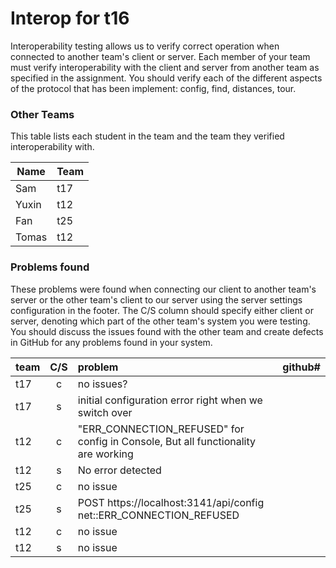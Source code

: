 # Interop for t16

Interoperability testing allows us to verify correct operation when connected to another team's client or server.
Each member of your team must verify interoperability with the client and server from another team as specified in the assignment.
You should verify each of the different aspects of the protocol that has been implement:  config, find, distances, tour.
 
### Other Teams

This table lists each student in the team and the team they verified interoperability with.

| Name | Team |
| ---- | ---- |
| Sam | t17 |
| Yuxin | t12 |
| Fan | t25 |
| Tomas | t12 |

### Problems found

These problems were found when connecting our client to another team's server or the other team's client to our server using the server settings configuration in the footer.
The C/S column should specify either client or server, denoting which part of the other team's system you were testing.
You should discuss the issues found with the other team and create defects in GitHub for any problems found in your system.

| team | C/S | problem | github# |
| :--- | :---: | :--- | --- |
| t17 | c | no issues? |  |
| t17 | s | initial configuration error right when we switch over |  |
| t12 | c | "ERR_CONNECTION_REFUSED" for config in Console, But all functionality are working |  |
| t12 | s | No error detected|  |
| t25 | c | no issue |  |
| t25 | s | POST https://localhost:3141/api/config net::ERR_CONNECTION_REFUSED |  |
| t12 | c | no issue |  |
| t12 | s | no issue |  |